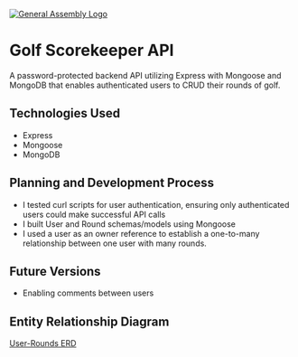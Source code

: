[![General Assembly Logo](https://camo.githubusercontent.com/1a91b05b8f4d44b5bbfb83abac2b0996d8e26c92/687474703a2f2f692e696d6775722e636f6d2f6b6538555354712e706e67)](https://generalassemb.ly/education/web-development-immersive)

# Golf Scorekeeper API
A password-protected backend API utilizing Express with Mongoose and MongoDB that enables authenticated users to CRUD their rounds of golf.

## Technologies Used
- Express
- Mongoose
- MongoDB


## Planning and Development Process
- I tested curl scripts for user authentication, ensuring only authenticated users could make successful API calls
- I built User and Round schemas/models using Mongoose
- I used a user as an owner reference to establish a one-to-many relationship between one user with many rounds.

## Future Versions
- Enabling comments between users

## Entity Relationship Diagram
[User-Rounds ERD](https://i.imgur.com/7Wbo0EW.jpg)

